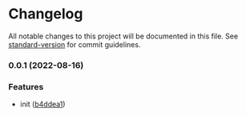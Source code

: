 # Changelog

All notable changes to this project will be documented in this file. See [standard-version](https://github.com/conventional-changelog/standard-version) for commit guidelines.

### 0.0.1 (2022-08-16)


### Features

* init ([b4ddea1](https://github.com/AngryChocobo/echo-ui/commit/b4ddea1a1d6edd2723f12b67105d21499d4b207d))
